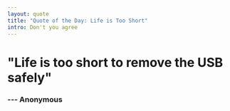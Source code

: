 ```yaml
---
layout: quote
title: "Quote of the Day: Life is Too Short"
intro: Don't you agree
---
```


# "Life is too short to remove the USB safely"
### --- Anonymous